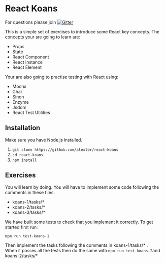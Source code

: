 # React Koans

For questions please join [![Gitter](https://badges.gitter.im/hackages/hackjam-react.svg)](https://gitter.im/alexlbr/react-koans?utm_source=badge&utm_medium=badge&utm_campaign=pr-badge)

This is a simple set of exercises to introduce some React key concepts. The concepts your are going to learn are:
  - Props
  - State
  - React Component
  - React Instance
  - React Element

Your are also going to practise testing with React using:
  - Mocha
  - Chai
  - Sinon
  - Enzyme
  - Jsdom
  - React Test Utilities
  
## Installation

Make sure you have Node.js installed.

  1. `git clone https://github.com/alexlbr/react-koans`
  2. `cd react-koans`
  3. `npm install`

##  Exercises

You will learn by doing. You will have to implement some code following the comments in these files:
  - koans-1/tasks/*
  - koans-2/tasks/*
  - koans-3/tasks/*
  
We have built some tests to check that you implement it correctly. To get started first run:
  
  `npm run test-koans-1`
  
Then implement the tasks following the comments in koans-1/tasks/* . When it passes all the tests then do the same with `npm run test-koans-2`and koans-2/tasks/*
